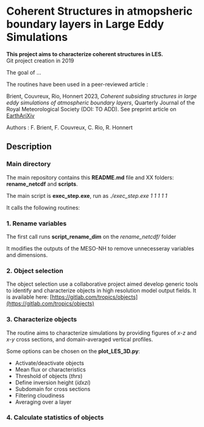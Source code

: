 # Coherent Structures in atmopsheric boundary layers in Large Eddy Simulations
__This project aims to characterize coherent structures in LES.__  
Git project creation in 2019  

The goal of ...

The routines have been used in a peer-reviewed article :

Brient, Couvreux, Rio, Honnert 2023, *Coherent subsiding structures in large eddy simulations of atmospheric boundary layers*, Quarterly Journal of the Royal Meteorological Society (DOI: TO ADD). See preprint article on [EarthAriXiv](https://eartharxiv.org/repository/view/5713/) 

Authors : F. Brient, F. Couvreux, C. Rio, R. Honnert

## Description

### Main directory
The main repository contains this __README.md__ file and XX folders: __rename_netcdf__ and __scripts__.

The main script is __exec_step.exe__, run as *./exec_step.exe 1 1 1 1 1*

It calls the following routines:

### 1. Rename variables
The first call runs __script_rename_dim__ on the *rename_netcdf/* folder

It modifies the outputs of the MESO-NH to remove unnecesseray variables and dimensions.

### 2. Object selection
The object selection use a collaborative project aimed develop generic tools to identify and characterize objects in high resolution model output fields. It is available here: [https://gitlab.com/tropics/objects](https://gitlab.com/tropics/objects)

### 3. Characterize objects
The routine aims to characterize simulations by providing figures of *x-z* and *x-y* cross sections, and domain-averaged vertical profiles.

Some options can be chosen on the __plot_LES_3D.py__:
- Activate/deactivate objects
- Mean flux or characteristics
- Threshold of objects (*thrs*)
- Define inversion height (*idxzi*)
- Subdomain for cross sections
- Filtering cloudiness
- Averaging over a layer

### 4. Calculate statistics of objects










